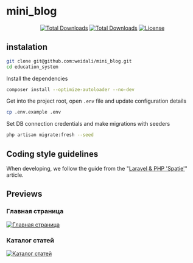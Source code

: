 # mini_blog

<p align="center">
<a href="#"><img src="https://img.shields.io/badge/PHP-8.2-blue" alt="Total Downloads"></a>
<a href="#"><img src="https://img.shields.io/badge/Laravel-11.9-orange" alt="Total Downloads"></a>
<a href="https://packagist.org/packages/laravel/framework"><img src="https://img.shields.io/packagist/l/laravel/framework" alt="License"></a>
</p>

## instalation

```bash
git clone git@github.com:weidali/mini_blog.git
cd education_system
```

Install the dependencies
```bash
composer install --optimize-autoloader --no-dev
```

Get into the project root, open `.env` file and update configuration details
```bash
cp .env.example .env
```

Set DB connection credentials and make migrations with seeders
```bash
php artisan migrate:fresh --seed
```

## Coding style guidelines

When developing, we follow the guide from the "[Laravel & PHP 'Spatie'][spatie/guidelines]" article.

## Previews
### Главная страница
[![Главная страница](https://i.postimg.cc/kg9KJsJX/temp-Image-Mflrv-R.avif)](https://postimg.cc/RNsNGcJj)

### Каталог статей
[![Каталог статей](https://i.postimg.cc/NM1Qj6fB/temp-Image-Kpvf1-G.avif)](https://postimg.cc/Kkv69gMH)


[spatie/guidelines]: https://spatie.be/guidelines/laravel-php#artisan-commands
